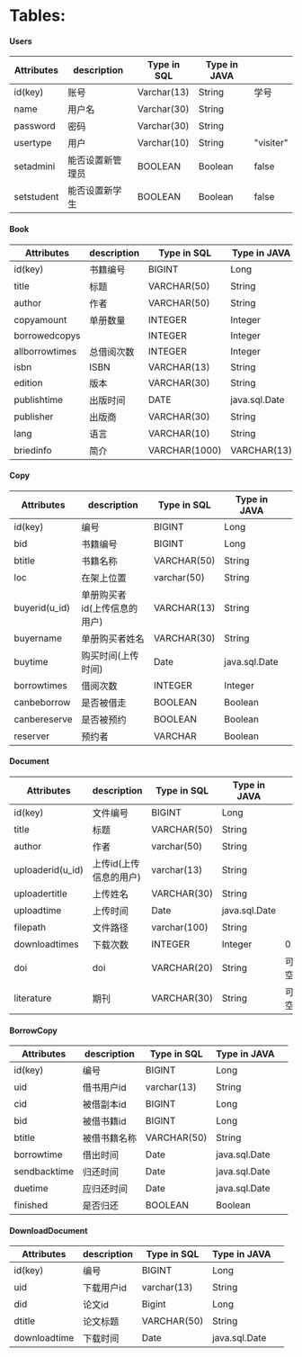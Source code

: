 # Tables:

#### Users

| Attributes | description      | Type in SQL | Type in JAVA |           |
| ---------- | ---------------- | ----------- | ------------ | --------- |
| id(key)    | 账号             | Varchar(13) | String       | 学号      |
| name       | 用户名           | Varchar(30) | String       |           |
| password   | 密码             | Varchar(30) | String       |           |
| usertype   | 用户             | Varchar(10) | String       | "visiter" |
| setadmini  | 能否设置新管理员 | BOOLEAN     | Boolean      | false     |
| setstudent | 能否设置新学生   | BOOLEAN     | Boolean      | false     |

#### Book

| Attributes    | description              | Type in SQL  | Type in JAVA |        |
| ------------- | ------------------------ | ------------ | ------------ |--------|
| id(key)       | 书籍编号                     | BIGINT | Long |        |
| title         | 标题                     | VARCHAR(50) | String       |        |
| author        | 作者                     | VARCHAR(50) | String       |        |
| copyamount     | 单册数量    | INTEGER       | Integer       |        |
| borrowedcopys  |             | INTEGER       | Integer       |        |
| allborrowtimes | 总借阅次数  | INTEGER       | Integer       |        |
| isbn           | ISBN        | VARCHAR(13)   | String        |        |
| edition        | 版本        | VARCHAR(30)  | String        |        |
| publishtime | 出版时间 |DATE | java.sql.Date | 可空     |
| publisher | 出版商 |VARCHAR(30) | String | 可空     |
| lang | 语言 |VARCHAR(10) | String | 可空     |
| briedinfo | 简介 |VARCHAR(1000) | VARCHAR(13) | String |

#### Copy

| Attributes    | description      | Type in SQL | Type in JAVA |  |
|---------------|------------------|-------------| ------------ | ---- |
| id(key)       | 编号               | BIGINT      | Long |      |
| bid           | 书籍编号             | BIGINT      | Long | |
| btitle        | 书籍名称             | VARCHAR(50) | String        | |
| loc           | 在架上位置            | varchar(50) | String | |
| buyerid(u_id) | 单册购买者id(上传信息的用户) | VARCHAR(13) | String       |      |
| buyername     | 单册购买者姓名          | VARCHAR(30) | String | |
| buytime       | 购买时间(上传时间)       | Date        | java.sql.Date |      |
| borrowtimes   | 借阅次数             | INTEGER     |      Integer |      |
| canbeborrow   | 是否被借走            | BOOLEAN     | Boolean | |
| canbereserve  | 是否被预约            | BOOLEAN     | Boolean | |
| reserver      | 预约者              | VARCHAR     | Boolean | |
#### Document

| Attributes    | description              | Type in SQL  | Type in JAVA |  |
| ------------- | ------------------------ | ------------ | ------------ | ---- |
| id(key)       | 文件编号                     | BIGINT       | Long          |      |
| title         | 标题                     | VARCHAR(50)  | String        |      |
| author        | 作者                     | varchar(50) | String       |      |
| uploaderid(u_id) | 上传id(上传信息的用户) | varchar(13)  | String       |      |
| uploadertitle | 上传姓名 | VARCHAR(30) | String | |
| uploadtime    | 上传时间        | Date         | java.sql.Date |      |
| filepath     | 文件路径 | varchar(100) | String |    |
| downloadtimes | 下载次数                 |   INTEGER     |  Integer  | 0 |
| doi | doi | VARCHAR(20) | String | 可空 |
| literature | 期刊 | VARCHAR(30) | String | 可空 |

#### BorrowCopy

| Attributes   | description | Type in SQL | Type in JAVA  |  |
| ------------ | ----------- | ----------- | ------------- | ---- |
| id(key)      | 编号        | BIGINT      | Long          |      |
| uid | 借书用户id  | varchar(13)  | String      |      |
| cid | 被借副本id | BIGINT | Long |      |
| bid | 被借书籍id | BIGINT | Long | |
| btitle | 被借书籍名称 | VARCHAR(50) | String        | |
| borrowtime   | 借出时间     | Date        | java.sql.Date |      |
| sendbacktime | 归还时间    | Date        | java.sql.Date |  |
| duetime  | 应归还时间   |Date        | java.sql.Date  |  |
| finished      | 是否归还     |BOOLEAN|Boolean       |  |

#### DownloadDocument

| Attributes   | description | Type in SQL | Type in JAVA |  |
| ------------ | ----------- | ----------- | ------------ | ---- |
| id(key)      | 编号        | BIGINT      | Long          |      |
| uid    | 下载用户id   | varchar(13) | String    |      |
| did    | 论文id      |  Bigint  | Long |      |
| dtitle | 论文标题 | VARCHAR(50) | String        | |
| downloadtime | 下载时间   | Date        | java.sql.Date |      |
